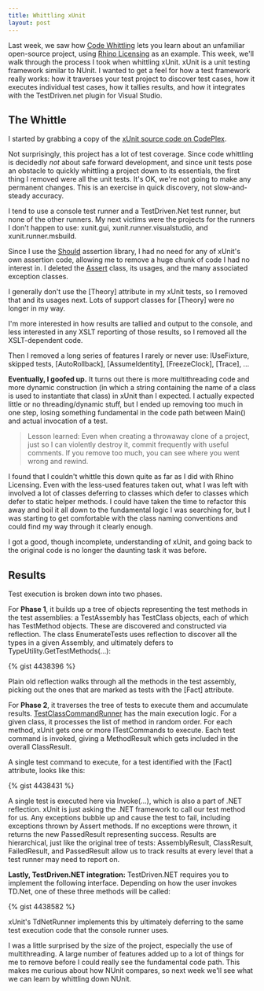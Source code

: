 ```yaml
---
title: Whittling xUnit
layout: post
---
```


Last week, we saw how [Code Whittling](http://www.headspring.com/patrick/code-whittling/) lets you learn about an unfamiliar open-source project, using [Rhino Licensing](http://www.headspring.com/patrick/whittling-rhino-licensing/) as an example.  This week, we'll walk through the process I took when whittling xUnit.  xUnit is a unit testing framework similar to NUnit.  I wanted to get a feel for how a test framework really works: how it traverses your test project to discover test cases, how it executes individual test cases, how it tallies results, and how it integrates with the TestDriven.net plugin for Visual Studio.

## The Whittle

I started by grabbing a copy of the [xUnit source code on CodePlex](http://xunit.codeplex.com/SourceControl/BrowseLatest).

Not surprisingly, this project has a lot of test coverage.  Since code whittling is decidedly *not* about safe forward development, and since unit tests pose an obstacle to quickly whittling a project down to its essentials, the first thing I removed were all the unit tests.  It's OK, we're not going to make any permanent changes.  This is an exercise in quick discovery, not slow-and-steady accuracy.

I tend to use a console test runner and a TestDriven.Net test runner, but none of the other runners.  My next victims were the projects for the runners I don't happen to use: xunit.gui, xunit.runner.visualstudio, and xunit.runner.msbuild.

Since I use the [Should](http://nuget.org/packages/Should) assertion library, I had no need for any of xUnit's own assertion code, allowing me to remove a huge chunk of code I had no interest in.  I deleted the [Assert](http://xunit.codeplex.com/SourceControl/changeset/view/2e806844c3c1#src/xunit/Assert.cs) class, its usages, and the many associated exception classes.

I generally don't use the [Theory] attribute in my xUnit tests, so I removed that and its usages next.  Lots of support classes for [Theory] were no longer in my way.

I'm more interested in how results are tallied and output to the console, and less interested in any XSLT reporting of those results, so I removed all the XSLT-dependent code.

Then I removed a long series of features I rarely or never use: IUseFixture, skipped tests, [AutoRollback], [AssumeIdentity], [FreezeClock], [Trace], ...

**Eventually, I goofed up.**  It turns out there is more multithreading code and more dynamic construction (in which a string containing the name of a class is used to instantiate that class) in xUnit than I expected.  I actually expected little or no threading/dynamic stuff, but I ended up removing too much in one step, losing something fundamental in the code path between Main() and actual invocation of a test.

<blockquote>Lesson learned: Even when creating a throwaway clone of a project, just so I can violently destroy it, commit frequently with useful comments.  If you remove too much, you can see where you went wrong and rewind.</blockquote>

I found that I couldn't whittle this down quite as far as I did with Rhino Licensing.  Even with the less-used features taken out, what I was left with involved a lot of classes deferring to classes which defer to classes which defer to static helper methods.  I could have taken the time to refactor this away and boil it all down to the fundamental logic I was searching for, but I was starting to get comfortable with the class naming conventions and could find my way through it clearly enough.

I got a good, though incomplete, understanding of xUnit, and going back to the original code is no longer the daunting task it was before.

## Results

Test execution is broken down into two phases.

For **Phase 1**, it builds up a tree of objects representing the test methods in the test assemblies: a TestAssembly has TestClass objects, each of which has TestMethod objects.  These are discovered and constructed via reflection.  The class EnumerateTests uses reflection to discover all the types in a given Assembly, and ultimately defers to TypeUtility.GetTestMethods(...):

{% gist 4438396 %}

Plain old reflection walks through all the methods in the test assembly, picking out the ones that are marked as tests with the [Fact] attribute.

For **Phase 2**, it traverses the tree of tests to execute them and accumulate results.  [TestClassCommandRunner](http://xunit.codeplex.com/SourceControl/changeset/view/2e806844c3c1#src/xunit/Sdk/Commands/ClassCommands/TestClassCommandRunner.cs) has the main execution logic.  For a given class, it processes the list of method in random order.  For each method, xUnit gets one or more ITestCommands to execute.  Each test command is invoked, giving a MethodResult which gets included in the overall ClassResult.

A single test command to execute, for a test identified with the [Fact] attribute, looks like this:

{% gist 4438431 %}

A single test is executed here via Invoke(...), which is also a part of .NET reflection.  xUnit is just asking the .NET framework to call our test method for us.  Any exceptions bubble up and cause the test to fail, including exceptions thrown by Assert methods.  If no exceptions were thrown, it returns the new PassedResult representing success.  Results are hierarchical, just like the original tree of tests: AssemblyResult, ClassResult, FailedResult, and PassedResult allow us to track results at every level that a test runner may need to report on.

**Lastly, TestDriven.NET integration:** TestDriven.NET requires you to implement the following interface.  Depending on how the user invokes TD.Net, one of these three methods will be called:

{% gist 4438582 %}

xUnit's TdNetRunner implements this by ultimately deferring to the same test execution code that the console runner uses.

I was a little surprised by the size of the project, especially the use of multithreading.  A large number of features added up to a lot of things for me to remove before I could really see the fundamental code path.  This makes me curious about how NUnit compares, so next week we'll see what we can learn by whittling down NUnit.